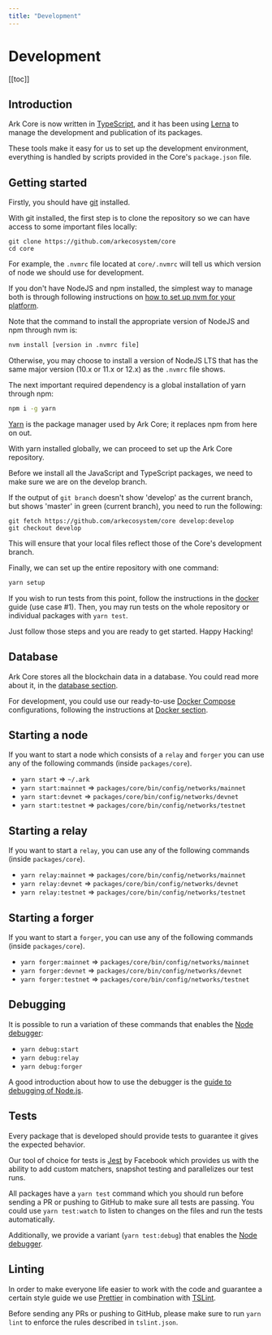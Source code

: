 ```yaml
---
title: "Development"
---
```


# Development

[[toc]]

## Introduction

Ark Core is now written in [TypeScript](https://github.com/microsoft/typescript), and it has been using [Lerna](https://github.com/lerna/lerna) to manage the development and publication of its packages.

These tools make it easy for us to set up the development environment, everything is handled by scripts provided in the Core's `package.json` file.

## Getting started

Firstly, you should have [git](https://git-scm.com) installed.

With git installed, the first step is to clone the repository so we can have access to some important files locally:

```git
git clone https://github.com/arkecosystem/core
cd core
```

For example, the `.nvmrc` file located at `core/.nvmrc` will tell us which version of node we should use for development.

If you don't have NodeJS and npm installed, the simplest way to manage both is through following instructions on [how to set up nvm for your platform](https://github.com/creationix/nvm).

Note that the command to install the appropriate version of NodeJS and npm through nvm is:

```bash
nvm install [version in .nvmrc file]
```

Otherwise, you may choose to install a version of NodeJS LTS that has the same major version (10.x or 11.x or 12.x) as the `.nvmrc` file shows.

The next important required dependency is a global installation of yarn through npm:

```bash
npm i -g yarn
```

[Yarn](https://yarnpkg.com) is the package manager used by Ark Core; it replaces npm from here on out.

With yarn installed globally, we can proceed to set up the Ark Core repository.

Before we install all the JavaScript and TypeScript packages, we need to make sure we are on the develop branch.

If the output of `git branch` doesn't show 'develop' as the current branch, but shows 'master' in green (current branch), you need to run the following:

```git
git fetch https://github.com/arkecosystem/core develop:develop
git checkout develop
```

This will ensure that your local files reflect those of the Core's development branch.

Finally, we can set up the entire repository with one command:

```bash
yarn setup
```

If you wish to run tests from this point, follow the instructions in the [docker](./docker.html) guide (use case #1). Then, you may run tests on the whole repository or individual packages with `yarn test`.

Just follow those steps and you are ready to get started. Happy Hacking!

## Database

Ark Core stores all the blockchain data in a database. You could read more about it, in the [database section](https://docs.ark.io/guidebook/core/database.html#introduction).

For development, you could use our ready-to-use [Docker Compose](https://docs.docker.com/compose/) configurations, following the instructions at [Docker section](https://docs.ark.io/guidebook/core/docker.html).

## Starting a node

If you want to start a node which consists of a `relay` and `forger` you can use any of the following commands (inside `packages/core`).

- `yarn start` => `~/.ark`
- `yarn start:mainnet` => `packages/core/bin/config/networks/mainnet`
- `yarn start:devnet` => `packages/core/bin/config/networks/devnet`
- `yarn start:testnet` => `packages/core/bin/config/networks/testnet`

## Starting a relay

If you want to start a `relay`, you can use any of the following commands (inside `packages/core`).

- `yarn relay:mainnet` => `packages/core/bin/config/networks/mainnet`
- `yarn relay:devnet` => `packages/core/bin/config/networks/devnet`
- `yarn relay:testnet` => `packages/core/bin/config/networks/testnet`

## Starting a forger

If you want to start a `forger`, you can use any of the following commands (inside `packages/core`).

- `yarn forger:mainnet` => `packages/core/bin/config/networks/mainnet`
- `yarn forger:devnet` => `packages/core/bin/config/networks/devnet`
- `yarn forger:testnet` => `packages/core/bin/config/networks/testnet`

## Debugging

It is possible to run a variation of these commands that enables the [Node debugger](https://nodejs.org/api/debugger.html):

- `yarn debug:start`
- `yarn debug:relay`
- `yarn debug:forger`

A good introduction about how to use the debugger is the [guide to debugging of Node.js](https://nodejs.org/en/docs/guides/debugging-getting-started/).

## Tests

Every package that is developed should provide tests to guarantee it gives the expected behavior.

Our tool of choice for tests is [Jest](https://facebook.github.io/jest/) by Facebook which provides us with the ability to add custom matchers, snapshot testing and parallelizes our test runs.

All packages have a `yarn test` command which you should run before sending a PR or pushing to GitHub to make sure all tests are passing.
You could use `yarn test:watch` to listen to changes on the files and run the tests automatically.

Additionally, we provide a variant (`yarn test:debug`) that enables the [Node debugger](https://nodejs.org/api/debugger.html).

## Linting

In order to make everyone life easier to work with the code and guarantee a certain style guide we use [Prettier](https://github.com/prettier/prettier) in combination with [TSLint](https://palantir.github.io/tslint/).

Before sending any PRs or pushing to GitHub, please make sure to run `yarn lint` to enforce the rules described in `tslint.json`.
